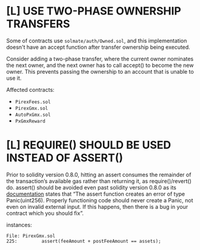 # [L] USE TWO-PHASE OWNERSHIP TRANSFERS

Some of contracts use `solmate/auth/Owned.sol`, and this implementation doesn't have an accept function after transfer ownership being executed.

Consider adding a two-phase transfer, where the current owner nominates the next owner, and the next owner has to call accept() to become the new owner. This prevents passing the ownership to an account that is unable to use it.

Affected contracts:
- `PirexFees.sol`
- `PirexGmx.sol`
- `AutoPxGmx.sol`
- `PxGmxReward`

# [L] REQUIRE() SHOULD BE USED INSTEAD OF ASSERT()

Prior to solidity version 0.8.0, hitting an assert consumes the remainder of the transaction’s available gas rather than returning it, as require()/revert() do. assert() should be avoided even past solidity version 0.8.0 as its [documentation](https://docs.soliditylang.org/en/v0.8.14/control-structures.html#panic-via-assert-and-error-via-require) states that “The assert function creates an error of type Panic(uint256). Properly functioning code should never create a Panic, not even on invalid external input. If this happens, then there is a bug in your contract which you should fix”.

instances:
```solidity
File: PirexGmx.sol
225:         assert(feeAmount + postFeeAmount == assets);
```